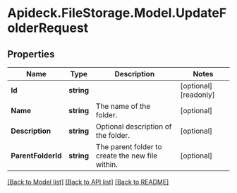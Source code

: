 # Apideck.FileStorage.Model.UpdateFolderRequest

## Properties

Name | Type | Description | Notes
------------ | ------------- | ------------- | -------------
**Id** | **string** |  | [optional] [readonly] 
**Name** | **string** | The name of the folder. | [optional] 
**Description** | **string** | Optional description of the folder. | [optional] 
**ParentFolderId** | **string** | The parent folder to create the new file within. | [optional] 

[[Back to Model list]](../README.md#documentation-for-models) [[Back to API list]](../README.md#documentation-for-api-endpoints) [[Back to README]](../README.md)

